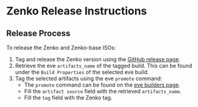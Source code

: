 # Zenko Release Instructions

## Release Process

To release the Zenko and Zenko-base ISOs:

1. Tag and release the Zenko version using the [GitHub release page](https://github.com/scality/Zenko/releases/new).
1. Retrieve the eve `artifacts_name` of the tagged build. This can be found
   under the `Build Properties` of the selected eve build.
1. Tag the selected artifacts using the eve `promote` command:
   * The `promote` command can be found on the [eve builders page](https://eve.devsca.com/github/scality/zenko/#/builders/4).
   * Fill the `artifact source` field with the retrieved `artifacts_name`.
   * Fill the `tag` field with the Zenko tag.
